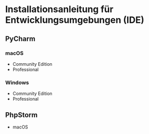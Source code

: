 # Installationsanleitung für Entwicklungsumgebungen (IDE)

## PyCharm

### macOS

- Community Edition
- Professional

### Windows

- Community Edition
- Professional

## PhpStorm

- macOS